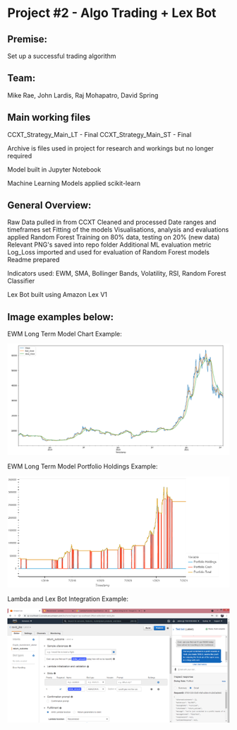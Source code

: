 # Project #2 - Algo Trading + Lex Bot

## Premise: 

Set up a successful trading algorithm

## Team: 

Mike Rae, John Lardis, Raj Mohapatro, David Spring

## Main working files
CCXT_Strategy_Main_LT - Final
CCXT_Strategy_Main_ST - Final

Archive is files used in project for research and workings but no longer required

Model built in Jupyter Notebook

Machine Learning Models applied scikit-learn

## General Overview:
Raw Data pulled in from CCXT
Cleaned and processed
Date ranges and timeframes set
Fitting of the models 
Visualisations, analysis and evaluations applied
Random Forest Training on 80% data, testing on 20% (new data)
Relevant PNG's saved into repo folder
Additional ML evaluation metric Log_Loss imported and used for evaluation of Random Forest models
Readme prepared

Indicators used: EWM, SMA, Bollinger Bands, Volatility, RSI, Random Forest Classifier

Lex Bot built using Amazon Lex V1

## Image examples below:

EWM Long Term Model Chart Example:

![EWM](EWM_Chart_Example.PNG)

EWM Long Term Model Portfolio Holdings Example:

![EWM](EWM_Portfolio_Holdings_Example.png)

Lambda and Lex Bot Integration Example:

![Lex](lambda_integration.png)